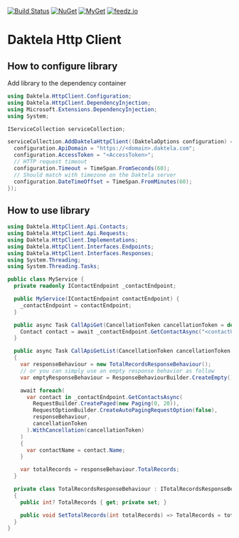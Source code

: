 [![Build Status](https://github.com/aviationexam/daktela-http-client/actions/workflows/build.yml/badge.svg?branch=main)](https://github.com/aviationexam/daktela-http-client/actions/workflows/build.yml)
[![NuGet](https://img.shields.io/nuget/v/Daktela.HttpClient.svg?style=flat-square&label=nuget)](https://www.nuget.org/packages/Daktela.HttpClient/)
[![MyGet](https://img.shields.io/myget/daktela-http-client/vpre/Daktela.HttpClient?label=MyGet)](https://www.myget.org/feed/daktela-http-client/package/nuget/Daktela.HttpClient)
[![feedz.io](https://img.shields.io/badge/endpoint.svg?url=https%3A%2F%2Ff.feedz.io%2Faviationexam%2Freporting-api%2Fshield%Daktela.HttpClient%2Flatest&label=ReportingApi)](https://f.feedz.io/aviationexam/daktela-http-client/packages/Daktela.HttpClient/latest/download)

# Daktela Http Client

## How to configure library

Add library to the dependency container

```cs
using Daktela.HttpClient.Configuration;
using Daktela.HttpClient.DependencyInjection;
using Microsoft.Extensions.DependencyInjection;
using System;

IServiceCollection serviceCollection;

serviceCollection.AddDaktelaHttpClient((DaktelaOptions configuration) => {
  configuration.ApiDomain = "https://<domain>.daktela.com";
  configuration.AccessToken = "<AccessToken>";
  // HTTP request timeout
  configuration.Timeout = TimeSpan.FromSeconds(60);
  // Should match with timezone on the Daktela server
  configuration.DateTimeOffset = TimeSpan.FromMinutes(60);
});
```

## How to use library

```cs
using Daktela.HttpClient.Api.Contacts;
using Daktela.HttpClient.Api.Requests;
using Daktela.HttpClient.Implementations;
using Daktela.HttpClient.Interfaces.Endpoints;
using Daktela.HttpClient.Interfaces.Responses;
using System.Threading;
using System.Threading.Tasks;

public class MyService {
  private readonly IContactEndpoint _contactEndpoint;

  public MyService(IContactEndpoint contactEndpoint) {
    _contactEndpoint = contactEndpoint;
  }

  public async Task CallApiGet(CancellationToken cancellationToken = default) {
    Contact contact = await _contactEndpoint.GetContactAsync("<contactUniqueName>", cancellationToken);
  }

  public async Task CallApiGetList(CancellationToken cancellationToken = default)
  {
    var responseBehaviour = new TotalRecordsResponseBehaviour();
    // or you can simply use an empty response behavior as follow
    var emptyResponseBehaviour = ResponseBehaviourBuilder.CreateEmpty();

    await foreach(
      var contact in _contactEndpoint.GetContactsAsync(
        RequestBuilder.CreatePaged(new Paging(0, 20)),
        RequestOptionBuilder.CreateAutoPagingRequestOption(false),
        responseBehaviour,
        cancellationToken
      ).WithCancellation(cancellationToken)
    )
    {
      var contactName = contact.Name;
    }

    var totalRecords = responseBehaviour.TotalRecords;
  }

  private class TotalRecordsResponseBehaviour : ITotalRecordsResponseBehaviour
  {
    public int? TotalRecords { get; private set; }

    public void SetTotalRecords(int totalRecords) => TotalRecords = totalRecords;
  }
}
```
